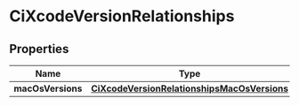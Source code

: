 

# CiXcodeVersionRelationships


## Properties

| Name | Type | Description | Notes |
|------------ | ------------- | ------------- | -------------|
|**macOsVersions** | [**CiXcodeVersionRelationshipsMacOsVersions**](CiXcodeVersionRelationshipsMacOsVersions.md) |  |  [optional] |



